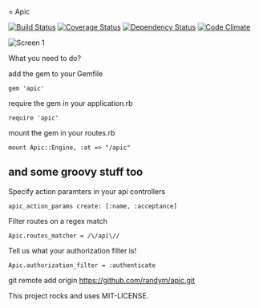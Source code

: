 = Apic

[![Build Status](https://secure.travis-ci.org/hsbt/whispered.png)](https://travis-ci.org/hsbt/whispered) [![Coverage Status](https://coveralls.io/repos/randym/apic/badge.png?branch=master)](https://coveralls.io/r/randym/apic) [![Dependency Status](https://gemnasium.com/randym/apic.png)](https://gemnasium.com/randym/apic) [![Code Climate](https://codeclimate.com/github/randym/apic.png)](https://codeclimate.com/github/randym/apic)

![Screen 1](https://github.com/randym/apic/raw/master/sample.png)

What you need to do?

add the gem to your Gemfile

```
gem 'apic'
```

require the gem in your application.rb

```
require 'apic'
```

mount the gem in your routes.rb

```
mount Apic::Engine, :at => "/apic"
```

## and some groovy stuff too

Specify action paramters in your api controllers

```
apic_action_params create: [:name, :acceptance]
```

Filter routes on a regex match


```
Apic.routes_matcher = /\/api\//
```

Tell us what your authorization filter is!

```
Apic.authorization_filter = :authenticate
```


git remote add origin https://github.com/randym/apic.git


This project rocks and uses MIT-LICENSE.
